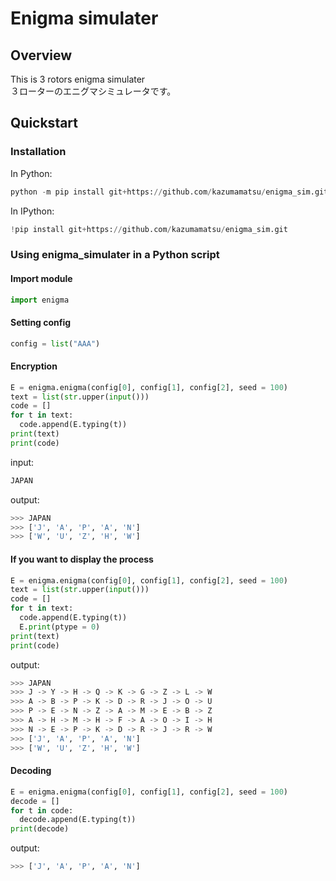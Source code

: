 # Enigma simulater

## Overview

This is 3 rotors enigma simulater  
３ローターのエニグマシミュレータです。  

## Quickstart

### Installation
In Python:
```python
python -m pip install git+https://github.com/kazumamatsu/enigma_sim.git
```
In IPython:
```python
!pip install git+https://github.com/kazumamatsu/enigma_sim.git
```

### Using enigma_simulater in a Python script
#### Import module
```python
import enigma
```

#### Setting config 
```python
config = list("AAA")
```

#### Encryption
```python
E = enigma.enigma(config[0], config[1], config[2], seed = 100)
text = list(str.upper(input()))
code = []
for t in text:
  code.append(E.typing(t))
print(text)
print(code)
```

input:
```python
JAPAN
```

output:
```python
>>> JAPAN
>>> ['J', 'A', 'P', 'A', 'N']
>>> ['W', 'U', 'Z', 'H', 'W']
```

#### If you want to display the process
```python
E = enigma.enigma(config[0], config[1], config[2], seed = 100)
text = list(str.upper(input()))
code = []
for t in text:
  code.append(E.typing(t))
  E.print(ptype = 0)
print(text)
print(code)
```

output:
```python
>>> JAPAN
>>> J -> Y -> H -> Q -> K -> G -> Z -> L -> W
>>> A -> B -> P -> K -> D -> R -> J -> O -> U
>>> P -> E -> N -> Z -> A -> M -> E -> B -> Z
>>> A -> H -> M -> H -> F -> A -> O -> I -> H
>>> N -> E -> P -> K -> D -> R -> J -> R -> W
>>> ['J', 'A', 'P', 'A', 'N']
>>> ['W', 'U', 'Z', 'H', 'W']
```


#### Decoding
```python
E = enigma.enigma(config[0], config[1], config[2], seed = 100)
decode = []
for t in code:
  decode.append(E.typing(t))
print(decode)
```

output:
```python
>>> ['J', 'A', 'P', 'A', 'N']
```
